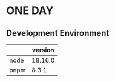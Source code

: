 # ONE DAY

## Development Environment

|      | version |
| ---- | ------- |
| node | 18.16.0 |
| pnpm | 8.3.1   |
